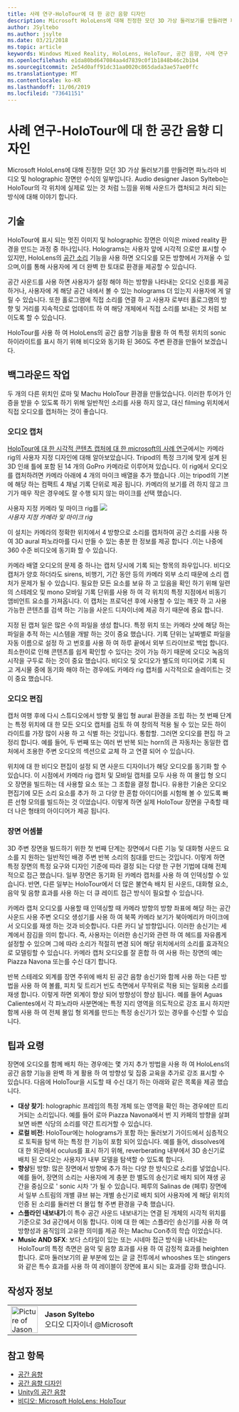 ```yaml
---
title: 사례 연구-HoloTour에 대 한 공간 음향 디자인
description: Microsoft HoloLens에 대해 진정한 모던 3D 가상 둘러보기를 만들려면 파노라마 비디오 및 holographic 장면만 수식의 일부입니다.
author: JSyltebo
ms.author: jsylte
ms.date: 03/21/2018
ms.topic: article
keywords: Windows Mixed Reality, HoloLens, HoloTour, 공간 음향, 사례 연구
ms.openlocfilehash: e1da80bd647084aa4d7839c0f1b1848b46c2b1b4
ms.sourcegitcommit: 2e54d0aff91dc31aa0020c865dada3ae57ae0ffc
ms.translationtype: MT
ms.contentlocale: ko-KR
ms.lasthandoff: 11/06/2019
ms.locfileid: "73641151"
---
```

# <a name="case-study---spatial-sound-design-for-holotour"></a>사례 연구-HoloTour에 대 한 공간 음향 디자인

Microsoft HoloLens에 대해 진정한 모던 3D 가상 둘러보기를 만들려면 파노라마 비디오 및 holographic 장면만 수식의 일부입니다. Audio designer Jason Syltebo는 HoloTour의 각 위치에 실제로 있는 것 처럼 느낌을 위해 사운드가 캡처되고 처리 되는 방식에 대해 이야기 합니다.

## <a name="the-tech"></a>기술

HoloTour에 표시 되는 멋진 이미지 및 holographic 장면은 이익은 mixed reality 환경을 만드는 과정 중 하나입니다. Holograms는 사용자 앞에 시각적 으로만 표시할 수 있지만, HoloLens의 [공간 소리](spatial-sound.md) 기능을 사용 하면 오디오를 모든 방향에서 가져올 수 있으며,이를 통해 사용자에 게 더 완벽 한 토대로 환경을 제공할 수 있습니다.

공간 사운드를 사용 하면 사용자가 설정 해야 하는 방향을 나타내는 오디오 신호를 제공 하거나, 사용자에 게 해당 공간 내에서 볼 수 있는 holograms 더 있는지 사용자에 게 알릴 수 있습니다. 또한 홀로그램에 직접 소리를 연결 하 고 사용자 로부터 홀로그램의 방향 및 거리를 지속적으로 업데이트 하 여 해당 개체에서 직접 소리를 보내는 것 처럼 보이도록 할 수 있습니다.

HoloTour를 사용 하 여 HoloLens의 공간 음향 기능을 활용 하 여 특정 위치의 sonic 하이라이트를 표시 하기 위해 비디오와 동기화 된 360도 주변 환경을 만들어 보겠습니다.

## <a name="behind-the-scenes"></a>백그라운드 작업

두 개의 다른 위치인 로마 및 Machu HoloTour 환경을 만들었습니다. 이러한 투어가 인증을 받을 수 있도록 하기 위해 일반적인 소리를 사용 하지 않고, 대신 filming 위치에서 직접 오디오를 캡처하는 것이 좋습니다.

### <a name="capturing-the-audio"></a>오디오 캡처

[HoloTour에 대 한 시각적 콘텐츠 캡처에 대 한 microsoft의 사례 연구](case-study-capturing-and-creating-content-for-holotour.md)에서는 카메라 rig의 사용자 지정 디자인에 대해 알아보았습니다. Tripod의 특정 크기에 맞게 설계 된 3D 인쇄 틀에 포함 된 14 개의 GoPro 카메라로 이루어져 있습니다. 이 rig에서 오디오를 캡처하려면 카메라 아래에 4 개의 마이크 배열을 추가 했습니다 .이는 tripod의 기본에 해당 하는 컴팩트 4 채널 기록 단위로 제공 됩니다. 카메라의 보기를 려 하지 않고 크기가 매우 작은 경우에도 잘 수행 되지 않는 마이크를 선택 했습니다.

사용자 지정 카메라 및 마이크 rig를 ![](images/camera-rig-microphones-300px.png)<br>
*사용자 지정 카메라 및 마이크 rig*

이 설치는 카메라의 정확한 위치에서 4 방향으로 소리를 캡처하여 공간 소리를 사용 하 여 3D aural 파노라마를 다시 만들 수 있는 충분 한 정보를 제공 합니다 .이는 나중에 360 수준 비디오에 동기화 할 수 있습니다.

카메라 배열 오디오의 문제 중 하나는 캡처 당시에 기록 되는 항목의 좌우입니다. 비디오 캡처가 양호 하더라도 sirens, 비행기, 기간 동안 등의 카메라 외부 소리 때문에 소리 캡처가 문제가 될 수 있습니다. 필요한 모든 요소를 보유 하 고 있음을 확인 하기 위해 일련의 스테레오 및 mono 모바일 기록 단위를 사용 하 여 각 위치의 특정 지점에서 비동기 앰비언트 요소를 가져옵니다. 이 캡처는 프로덕션 후에 사용할 수 있는 깨끗 하 고 사용 가능한 콘텐츠를 검색 하는 기능을 사운드 디자이너에 제공 하기 때문에 중요 합니다.

지정 된 캡처 일은 많은 수의 파일을 생성 합니다. 특정 위치 또는 카메라 샷에 해당 하는 파일을 추적 하는 시스템을 개발 하는 것이 중요 했습니다. 기록 단위는 날짜별로 파일을 자동 이름으로 설정 하 고 번호를 사용 하 여 하루 끝에서 외부 드라이브로 백업 합니다. 최소한이로 인해 콘텐츠를 쉽게 확인할 수 있다는 것이 가능 하기 때문에 오디오 녹음의 시작을 구두로 하는 것이 중요 했습니다. 비디오 및 오디오가 별도의 미디어로 기록 되 고 게시물 중에 동기화 해야 하는 경우에도 카메라 rig 캡처를 시각적으로 슬레이트는 것이 중요 했습니다.

### <a name="editing-the-audio"></a>오디오 편집

캡처 여행 후에 다시 스튜디오에서 방향 및 몰입 형 aural 환경을 조립 하는 첫 번째 단계는 특정 위치에 대 한 모든 오디오 캡처를 검토 하 여 창의적 적용 될 수 있는 모든 하이라이트를 가장 많이 사용 하 고 식별 하는 것입니다. 통합할. 그러면 오디오를 편집 하 고 정리 합니다. 예를 들어, 두 번째 또는 여러 번 반복 되는 horn의 큰 자동차는 동일한 캡처에서 조용한 주변 오디오의 섹션으로 교체 하 고 연결 되어 수 있습니다.

위치에 대 한 비디오 편집이 설정 되 면 사운드 디자이너가 해당 오디오를 동기화 할 수 있습니다. 이 시점에서 카메라 rig 캡처 및 모바일 캡처를 모두 사용 하 여 몰입 형 오디오 장면을 빌드하는 데 사용할 요소 또는 그 조합을 결정 합니다. 유용한 기술은 오디오 편집기에 모든 소리 요소를 추가 하 고 다양 한 혼합 아이디어를 시험해 볼 수 있도록 빠른 선형 모의를 빌드하는 것 이었습니다. 이렇게 하면 실제 HoloTour 장면을 구축할 때 더 나은 형태의 아이디어가 제공 됩니다.

### <a name="assembling-the-scene"></a>장면 어셈블

3D 주변 장면을 빌드하기 위한 첫 번째 단계는 장면에서 다른 기능 및 대화형 사운드 요소를 지 원하는 일반적인 배경 주변 반복 소리의 침대를 만드는 것입니다. 이렇게 하면 특정 장면의 특정 요구와 디자인 기준에 따라 결정 되는 다양 한 구현 기법에 대해 전체적으로 접근 했습니다. 일부 장면은 동기화 된 카메라 캡처를 사용 하 여 인덱싱할 수 있습니다. 반면, 다른 일부는 HoloTour에서 더 많은 불연속 배치 된 사운드, 대화형 요소, 음악 및 음향 효과를 사용 하는 더 큐 레이트 접근 방식이 필요할 수 있습니다.

카메라 캡처 오디오를 사용할 때 인덱싱할 때 카메라 방향의 방향 좌표에 해당 하는 공간 사운드 사용 주변 오디오 생성기를 사용 하 여 북쪽 카메라 보기가 북아메리카 마이크에서 오디오를 재생 하는 것과 비슷합니다. 다른 카디 날 방향입니다. 이러한 송신기는 세계에서 잠김을 의미 합니다. 즉, 사용자는 이러한 송신기와 관련 하 여 헤드를 자유롭게 설정할 수 있으며 그에 따라 소리가 적절히 변경 되어 해당 위치에서의 소리를 효과적으로 모델링할 수 있습니다. 카메라 캡처 오디오를 잘 혼합 하 여 사용 하는 장면의 예는 Piazza Navona 또는를 수신 대기 합니다.

반복 스테레오 외계를 장면 주위에 배치 된 공간 음향 송신기와 함께 사용 하는 다른 방법을 사용 하 여 볼륨, 피치 및 트리거 빈도 측면에서 무작위로 적용 되는 일회용 소리를 재생 합니다. 이렇게 하면 외계이 향상 되어 방향성이 향상 됩니다. 예를 들어 Aguas Calientes에서 각 파노라마 사분면에는 특정 지리 영역을 의도적으로 강조 표시 하지만 함께 사용 하 여 전체 몰입 형 외계를 만드는 특정 송신기가 있는 경우를 수신할 수 있습니다.

## <a name="tips-and-tricks"></a>팁과 요령

장면에 오디오를 함께 배치 하는 경우에는 몇 가지 추가 방법을 사용 하 여 HoloLens의 공간 음향 기능을 완벽 하 게 활용 하 여 방향성 및 집중 교육을 추가로 강조 표시할 수 있습니다. 다음에 HoloTour을 시도할 때 수신 대기 하는 아래와 같은 목록을 제공 했습니다.
* **대상 찾기**: holographic 프레임의 특정 개체 또는 영역을 확인 하는 경우에만 트리거되는 소리입니다. 예를 들어 로마 Piazza Navona에서 번 지 카페의 방향을 살펴보면 바쁜 식당의 소리를 약간 트리거할 수 있습니다.
* **로컬 비전**: HoloTour에는 holograms가 포함 하는 둘러보기 가이드에서 심층적으로 토픽을 탐색 하는 특정 한 기능이 포함 되어 있습니다. 예를 들어, dissolves에 대 한 외관에서 oculus를 표시 하기 위해, reverberating 내부에서 3D 송신기로 배치 된 오디오는 사용자가 내부 모델을 탐색할 수 있도록 합니다.
* **향상**된 방향: 많은 장면에서 방향에 추가 하는 다양 한 방식으로 소리를 넣었습니다. 예를 들어, 장면의 소리는 사용자에 게 충분 한 별도의 송신기로 배치 되어 재생 공간을 중심으로 ' sonic 시차 '가 될 수 있습니다. 페루의 Salinas de (페루) 장면에서 일부 스트림의 개별 큐브 뷰는 개별 송신기로 배치 되어 사용자에 게 해당 위치의 인증 된 소리를 둘러싼 더 몰입 형 주변 환경을 구축 했습니다.
* **스플라인 내보내기**:이 특수 공간 사운드 내보내기는 연결 된 개체의 시각적 위치를 기준으로 3d 공간에서 이동 합니다. 이에 대 한 예는 스플라인 송신기를 사용 하 여 방향성과 움직임의 고유한 의미를 제공 하는 Machu Con추의 학습 이었습니다.
* **Music AND SFX**: 보다 스타일이 있는 또는 시네마 접근 방식을 나타내는 HoloTour의 특정 측면은 음악 및 음향 효과를 사용 하 여 감정적 효과를 heighten 합니다. 로마 둘러보기의 끝 부분에 있는 글 글 전투에서 whooshes 또는 stingers와 같은 특수 효과를 사용 하 여 레이블이 장면에 표시 되는 효과를 강화 했습니다.

## <a name="about-the-author"></a>작성자 정보

<table style="border-collapse:collapse">
<tr>
<td style="border-style: none" width="60px"><img alt="Picture of Jason Syltebo" width="60" height="60" src="images/syltebo.png"></td>
<td style="border-style: none"><b>Jason Syltebo</b><br>오디오 디자이너 @Microsoft</td>
</tr>
</table>

## <a name="see-also"></a>참고 항목
* [공간 음향](spatial-sound.md)
* [공간 음향 디자인](spatial-sound-design.md)
* [Unity의 공간 음향](spatial-sound-in-unity.md)
* [비디오: Microsoft HoloLens: HoloTour](https://www.youtube.com/watch?v=pLd9WPlaMpY)

 
